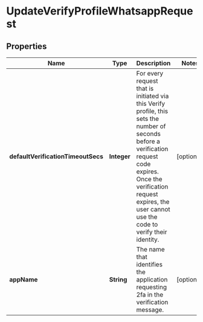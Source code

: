 

# UpdateVerifyProfileWhatsappRequest

## Properties

Name | Type | Description | Notes
------------ | ------------- | ------------- | -------------
**defaultVerificationTimeoutSecs** | **Integer** | For every request that is initiated via this Verify profile, this sets the number of seconds before a verification request code expires. Once the verification request expires, the user cannot use the code to verify their identity. |  [optional]
**appName** | **String** | The name that identifies the application requesting 2fa in the verification message. |  [optional]



